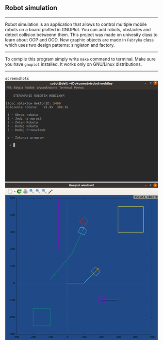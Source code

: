 ## Robot simulation
---

Robot simulation is an application that allows to control multiple mobile robots
on a board plotted in GNUPlot. You can add robots, obstacles and detect collision
betweenn them.
This project was made on univesity class to learn about OOP and OOD. New
graphic objects are made in `Fabryka` class which uses two design patterns:
singleton and factory.

---

To compile this program simply write `make` command to terminal.
Make sure you have `gnuplot` installed.
It works only on GNU/Linux distributions.

---

`screenshots`
![](images/terminal-robot.png)
![](images/gnuplot-robot.png)


